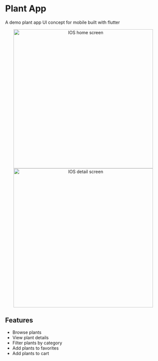 # Plant App

A demo plant app UI concept for mobile built with flutter

<p align="middle">
<img width="450"  alt="IOS home screen" src="https://github.com/hayohtee/plant_app/assets/94446638/b2df4d2c-9972-4f67-9c87-1bf513f6e7b9">
<img width="450" alt="IOS detail screen" src="https://github.com/hayohtee/plant_app/assets/94446638/3e147929-9862-4575-93cc-3a9eba94cd1b">
</p>

## Features
- Browse plants
- View plant details
- Filter plants by category
- Add plants to favorites
- Add plants to cart
